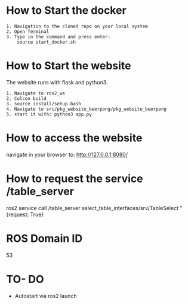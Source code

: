 # How to Start the docker

    1. Navigation to the cloned repo on your local system
    2. Open Terminal
    3. Type in the command and press enter:
        source start_docker.sh

# How to Start the website

The website runs with flask and python3.

    1. Navigate to ros2_ws
    2. Colcon build
    3. source install/setup.bash
    4. Navigate to src/pkg_website_beerpong/pkg_website_beerpong
    5. start it with: python3 app.py


# How to access the website

navigate in your browser to: http://127.0.0.1:8080/


# How to request the service /table_server

ros2 service call /table_server select_table_interfaces/srv/TableSelect "{request: True}

# ROS Domain ID
53

# TO- DO

- Autostart via ros2 launch